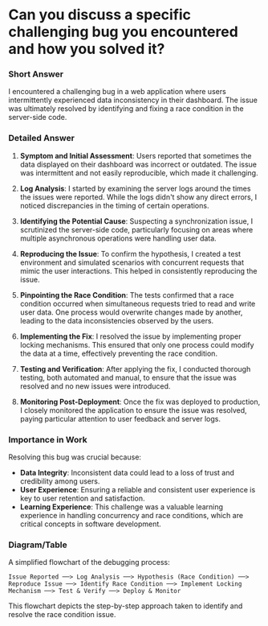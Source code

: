 # Can you discuss a specific challenging bug you encountered and how you solved it?

### Short Answer
I encountered a challenging bug in a web application where users intermittently experienced data inconsistency in their dashboard. The issue was ultimately resolved by identifying and fixing a race condition in the server-side code.

### Detailed Answer
1. **Symptom and Initial Assessment**: Users reported that sometimes the data displayed on their dashboard was incorrect or outdated. The issue was intermittent and not easily reproducible, which made it challenging.

2. **Log Analysis**: I started by examining the server logs around the times the issues were reported. While the logs didn't show any direct errors, I noticed discrepancies in the timing of certain operations.

3. **Identifying the Potential Cause**: Suspecting a synchronization issue, I scrutinized the server-side code, particularly focusing on areas where multiple asynchronous operations were handling user data.

4. **Reproducing the Issue**: To confirm the hypothesis, I created a test environment and simulated scenarios with concurrent requests that mimic the user interactions. This helped in consistently reproducing the issue.

5. **Pinpointing the Race Condition**: The tests confirmed that a race condition occurred when simultaneous requests tried to read and write user data. One process would overwrite changes made by another, leading to the data inconsistencies observed by the users.

6. **Implementing the Fix**: I resolved the issue by implementing proper locking mechanisms. This ensured that only one process could modify the data at a time, effectively preventing the race condition.

7. **Testing and Verification**: After applying the fix, I conducted thorough testing, both automated and manual, to ensure that the issue was resolved and no new issues were introduced.

8. **Monitoring Post-Deployment**: Once the fix was deployed to production, I closely monitored the application to ensure the issue was resolved, paying particular attention to user feedback and server logs.

### Importance in Work
Resolving this bug was crucial because:

- **Data Integrity**: Inconsistent data could lead to a loss of trust and credibility among users.
- **User Experience**: Ensuring a reliable and consistent user experience is key to user retention and satisfaction.
- **Learning Experience**: This challenge was a valuable learning experience in handling concurrency and race conditions, which are critical concepts in software development.

### Diagram/Table
A simplified flowchart of the debugging process:

```plaintext
Issue Reported ──> Log Analysis ──> Hypothesis (Race Condition) ──> Reproduce Issue ──> Identify Race Condition ──> Implement Locking Mechanism ──> Test & Verify ──> Deploy & Monitor
```

This flowchart depicts the step-by-step approach taken to identify and resolve the race condition issue.